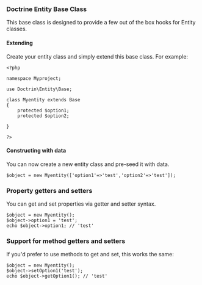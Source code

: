 ### Doctrine Entity Base Class

This base class is designed to provide a few out of the box hooks for Entity classes.

#### Extending

Create your entity class and simply extend this base class. For example:

```
<?php

namespace Myproject;

use Doctrin\Entity\Base;

class Myentity extends Base
{
    protected $option1;
    protected $option2;
    
}

?>
```

#### Constructing with data 

You can now create a new entity class and pre-seed it with data.

```
$object = new Myentity(['option1'=>'test','option2'=>'test']);

```


### Property getters and setters


You can get and set properties via getter and setter syntax.

```
$object = new Myentity();
$object->option1 = 'test';
echo $object->option1; // 'test'

```

### Support for method getters and setters

If you'd prefer to use methods to get and set, this works the same:


```
$object = new Myentity();
$object->setOption1('test');
echo $object->getOption1(); // 'test'

```

